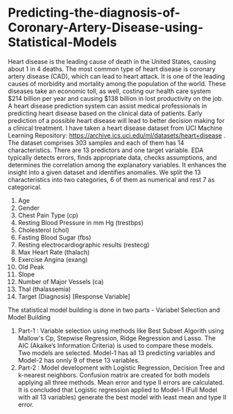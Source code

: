 # Predicting-the-diagnosis-of-Coronary-Artery-Disease-using-Statistical-Models
Heart disease is the leading cause of death in the United States, causing about 1 in 4 deaths. The most common type of heart disease is coronary artery disease (CAD), which can lead to heart attack. 
It is one of the leading causes of morbidity and mortality among the population of the world. 
These diseases take an economic toll, as well, costing our health care system $214 billion per year and causing $138 billion in lost productivity on the job.
A heart disease prediction system can assist medical professionals in predicting heart disease based on the clinical data of patients. 
Early prediction of a possible heart disease will lead to better decision making for a clinical treatment.
I have taken a heart disease dataset from UCI Machine Learning Repository: https://archive.ics.uci.edu/ml/datasets/heart+disease .
The dataset comprises 303 samples and each of them has 14 characteristics. There are 13 predictors and one target variable.
EDA typically detects errors, finds appropriate data, checks assumptions, and determines the correlation among the explanatory variables. It enhances the insight into a given dataset and identifies anomalies.
We split the 13 characteristics into two categories, 6 of them as numerical and rest 7 as categorical.
1. Age
2. Gender
3. Chest Pain Type (cp)
4. Resting Blood Pressure in mm Hg (trestbps)
5. Cholesterol (chol)
6. Fasting Blood Sugar (fbs)
7. Resting electrocardiographic results (restecg)
8. Max Heart Rate (thalach)
9. Exercise Angina (exang)
10. Old Peak
11. Slope
12. Number of Major Vessels (ca)
13. Thal (thalassemia)
14. Target (Diagnosis) [Response Variable]

The statistical model building is done in two parts - Variabel Selection and Model Building
1. Part-1 : Variable selection using methods like Best Subset Algorith using Mallow's Cp, Stepwise Regression, Ridge Regression and Lasso. The AIC (Akaike’s Information Criteria) is used to compare these models. 
Two models are selected. Model-1 has all 13 predicting variables and Model-2 has onnly 9 of these 13 variables. 
2. Part-2 : Model development with Logistic Regression, Decision Tree and k-nearest neighbors. Confusion matrix are created for both models applying all three methods. Mean error and type II errors are calculated.
It is concluded that Logistic regression applied to Model-1 (Full Model with all 13 variables) generate the best model with least mean and type II error. 

